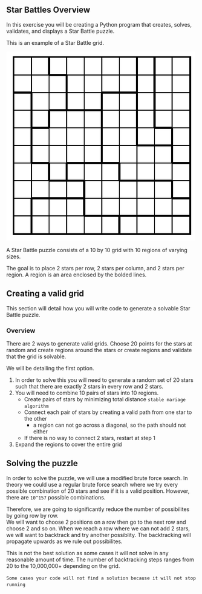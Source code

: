 ## Star Battles Overview

In this exercise you will be creating a Python program that creates, solves, validates, and displays a Star Battle puzzle.

This is an example of a Star Battle grid.

![Local Image](example.png)

A Star Battle puzzle consists of a 10 by 10 grid with 10 regions of varying sizes.

The goal is to place 2 stars per row, 2 stars per column, and 2 stars per region. A region is an area enclosed by the bolded lines. 

## Creating a valid grid
This section will detail how you will write code to generate a solvable Star Battle puzzle.

### Overview
There are 2 ways to generate valid grids. Choose 20 points for the stars at random and create regions around the stars or create regions and validate that the grid is solvable.

We will be detailing the first option.

1. In order to solve this you will need to generate a random set of 20 stars such that there are exactly 2 stars in every row and 2 stars.
2. You will need to combine 10 pairs of stars into 10 regions. 
    * Create pairs of stars by minimizing total distance `stable mariage algorithm`
    * Connect each pair of stars by creating a valid path from one star to the other 
        * a region can not go across a diagonal, so the path should not either
    * If there is no way to connect 2 stars, restart at step 1
3. Expand the regions to cover the entire grid

## Solving the puzzle
In order to solve the puzzle, we will use a modified brute force search.
In theory we could use a regular brute force search where we try every possible combination of 20 stars and see if it is a valid position. However, there are `10^157` possible combinations.

Therefore, we are going to significantly reduce the number of possibilites by going row by row.  
We will want to choose 2 positions on a row then go to the next row and choose 2 and so on. When we reach a row where we can not add 2 stars, we will want to backtrack and try another possiblity. The backtracking will propagate upwards as we rule out possibilites.

This is not the best solution as some cases it will not solve in any reasonable amount of time. The number of backtracking steps ranges from 20 to the 10,000,000+ depending on the grid.

`Some cases your code will not find a solution because it will not stop running`